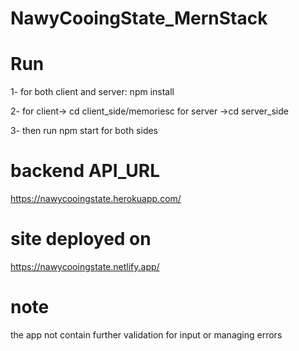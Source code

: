 # NawyCooingState_MernStack

# Run
1- for both client and server:
    npm install
    
2- for client-> cd client_side/memoriesc
   for server ->cd server_side
   
3- then run npm start for both sides 


# backend API_URL

https://nawycooingstate.herokuapp.com/

# site deployed on

https://nawycooingstate.netlify.app/

# note 
 the app not contain further validation for input or managing errors
